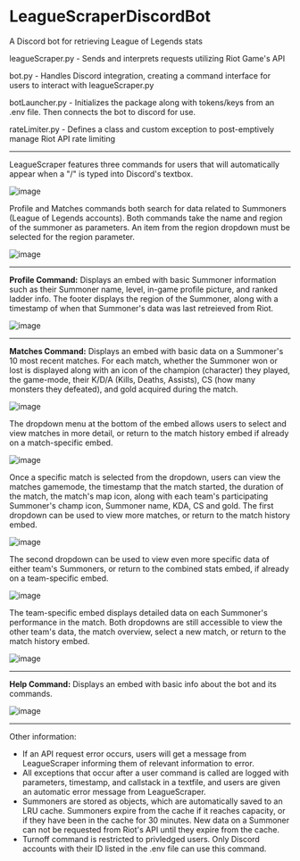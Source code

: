 # LeagueScraperDiscordBot
A Discord bot for retrieving League of Legends stats

leagueScraper.py - Sends and interprets requests utilizing Riot Game's API

bot.py - Handles Discord integration, creating a command interface for users to interact with leagueScraper.py

botLauncher.py - Initializes the package along with tokens/keys from an .env file. Then connects the bot to discord for use.

rateLimiter.py - Defines a class and custom exception to post-emptively manage Riot API rate limiting

---
LeagueScraper features three commands for users that will automatically appear when a "/" is typed into Discord's textbox.

![image](https://user-images.githubusercontent.com/35815544/219257102-6c4ca7c4-784f-4a59-b5da-54dca4aaf553.png)

Profile and Matches commands both search for data related to Summoners (League of Legends accounts). Both commands take the name and region of the summoner as parameters. An item from the region dropdown must be selected for the region parameter.

![image](https://user-images.githubusercontent.com/35815544/219257653-9ca25c1d-6bb9-4692-968f-f0ce5042de35.png)

---
**Profile Command:** Displays an embed with basic Summoner information such as their Summoner name, level, in-game profile picture, and ranked ladder info.
The footer displays the region of the Summoner, along with a timestamp of when that Summoner's data was last retreieved from Riot.

![image](https://user-images.githubusercontent.com/35815544/219257787-5886d136-a8c9-4800-b6f9-0b6891f52262.png)

---

**Matches Command:** Displays an embed with basic data on a Summoner's 10 most recent matches.
For each match, whether the Summoner won or lost is displayed along with an icon of the champion (character) they played, the game-mode, their K/D/A (Kills, Deaths, Assists), CS (how many monsters they defeated), and gold acquired during the match.

![image](https://user-images.githubusercontent.com/35815544/219258192-f00acb75-5f75-4ca4-91c7-a2fc241fceb8.png)

The dropdown menu at the bottom of the embed allows users to select and view matches in more detail, or return to the match history embed if already on a match-specific embed.

![image](https://user-images.githubusercontent.com/35815544/219258606-5c20ae74-6a21-41eb-934b-e7fbc00df147.png)

Once a specific match is selected from the dropdown, users can view the matches gamemode, the timestamp that the match started, the duration of the match, the match's map icon, along with each team's participating Summoner's champ icon, Summoner name, KDA, CS and gold.
The first dropdown can be used to view more matches, or return to the match history embed.

![image](https://user-images.githubusercontent.com/35815544/219258771-059724c4-76d3-4b34-8058-4e01cc05448c.png)

The second dropdown can be used to view even more specific data of either team's Summoners, or return to the combined stats embed, if already on a team-specific embed.

![image](https://user-images.githubusercontent.com/35815544/219259093-5e366c8a-e9c3-4a1a-be21-76f2ee4a6ac3.png)

The team-specific embed displays detailed data on each Summoner's performance in the match.
Both dropdowns are still accessible to view the other team's data, the match overview, select a new match, or return to the match history embed.

![image](https://user-images.githubusercontent.com/35815544/219259299-7e7b6d3f-037c-46e4-b233-184cdbe7e261.png)

---

**Help Command:** Displays an embed with basic info about the bot and its commands.

![image](https://user-images.githubusercontent.com/35815544/219259781-33c83f02-165a-47fd-b8c3-20a1a351d47d.png)

---

Other information:
- If an API request error occurs, users will get a message from LeagueScraper informing them of relevant information to error.
- All exceptions that occur after a user command is called are logged with parameters, timestamp, and callstack in a textfile, and users are given an automatic error message from LeagueScraper.
- Summoners are stored as objects, which are automatically saved to an LRU cache. Summoners expire from the cache if it reaches capacity, or if they have been in the cache for 30 minutes. New data on a Summoner can not be requested from Riot's API until they expire from the cache.
- Turnoff command is restricted to privledged users. Only Discord accounts with their ID listed in the .env file can use this command.
